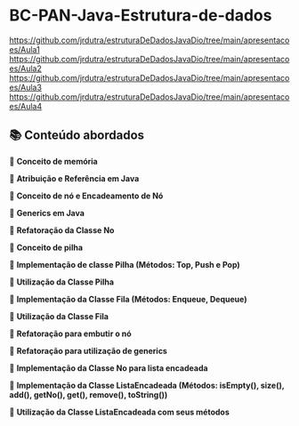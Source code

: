 # BC-PAN-Java-Estrutura-de-dados
https://github.com/jrdutra/estruturaDeDadosJavaDio/tree/main/apresentacoes/Aula1<br>
https://github.com/jrdutra/estruturaDeDadosJavaDio/tree/main/apresentacoes/Aula2<br>
https://github.com/jrdutra/estruturaDeDadosJavaDio/tree/main/apresentacoes/Aula3<br>
https://github.com/jrdutra/estruturaDeDadosJavaDio/tree/main/apresentacoes/Aula4<br>

<h2> 📚 Conteúdo abordados</h2>

🔸 <strong> Conceito de memória</strong>

🔸 <strong> Atribuição e Referência em Java </strong><br>
	 
🔸 <strong> Conceito de nó e Encadeamento de Nó</strong><br>
	 
🔸 <strong> Generics em Java </strong><br>
	  	
🔸 <strong> Refatoração da Classe No </strong><br>

🔸 <strong> Conceito de pilha </strong><br>

🔸 <strong> Implementação de classe Pilha (Métodos: Top, Push e Pop)</strong><br>

🔸 <strong> Utilização da Classe Pilha </strong><br>

🔸 <strong> Implementação da Classe Fila (Métodos: Enqueue, Dequeue) </strong><br>

🔸 <strong> Utilização da Classe Fila </strong><br>

🔸 <strong> Refatoração para embutir o nó </strong><br>

🔸 <strong> Refatoração para utilização de generics </strong><br>

🔸 <strong> Implementação da Classe No para lista encadeada</strong><br>

🔸 <strong> Implementação da Classe ListaEncadeada (Métodos: isEmpty(), size(), add(), getNo(), get(), remove(), toString())</strong><br>

🔸 <strong> Utilização da Classe ListaEncadeada com seus métodos</strong><br>
	 
